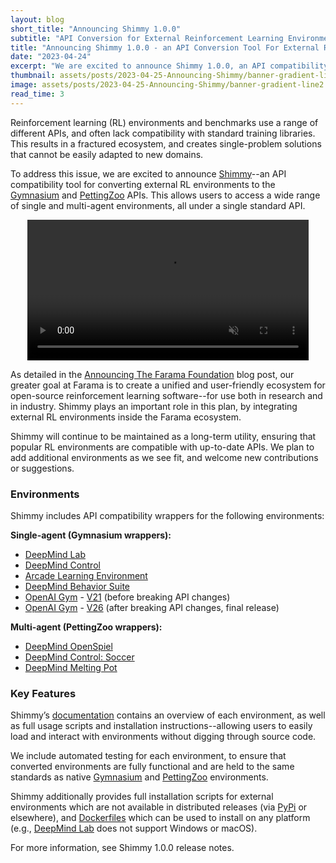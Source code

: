 ```yaml
---
layout: blog
short_title: "Announcing Shimmy 1.0.0"
subtitle: "API Conversion for External Reinforcement Learning Environments"
title: "Announcing Shimmy 1.0.0 - an API Conversion Tool For External Reinforcement Learning Environments"
date: "2023-04-24"
excerpt: "We are excited to announce Shimmy 1.0.0, an API compatibility tool for converting a wide range of single and multi-agent environments to the Gymnasium and PettingZoo APIs"
thumbnail: assets/posts/2023-04-25-Announcing-Shimmy/banner-gradient-line2.png
image: assets/posts/2023-04-25-Announcing-Shimmy/banner-gradient-line2.png
read_time: 3
---
```


Reinforcement learning (RL) environments and benchmarks use a range of different APIs, and often lack compatibility with standard training libraries. 
This results in a fractured ecosystem, and creates single-problem solutions that cannot be easily adapted to new domains. 

[//]: # (Have you ever wanted to use [dm-control]&#40;https://github.com/deepmind/dm_control&#41; with [stable-baselines-3]&#40;https://github.com/DLR-RM/stable-baselines3&#41;, or train other non-gymnasium based environments with standard learning libraries?)

To address this issue, we are excited to announce [Shimmy](https://shimmy.farama.org/)--an API compatibility tool for converting external RL environments to the [Gymnasium](https://gymnasium.farama.org/) and [PettingZoo](https://pettingzoo.farama.org/) APIs.
This allows users to access a wide range of single and multi-agent environments, all under a single standard API. 


<center>
    <a href="assets/posts/2023-04-25-Announcing-Shimmy/shimmy-demo.mp4">
        <video title="Shimmy demo" autoplay loop muted width="450" src="assets/posts/2023-04-25-Announcing-Shimmy/shimmy-demo.mp4" type="video/mp4"></video>
    </a>
</center>

As detailed in the [Announcing The Farama Foundation](https://farama.org/Announcing-The-Farama-Foundation) blog post, our greater goal at Farama is to create a unified and user-friendly ecosystem for open-source reinforcement learning software--for use both in research and in industry. Shimmy plays an important role in this plan, by integrating external RL environments inside the Farama ecosystem.

Shimmy will continue to be maintained as a long-term utility, ensuring that popular RL environments are compatible with up-to-date APIs. We plan to add additional environments as we see fit, and welcome new contributions or suggestions.

### Environments

Shimmy includes API compatibility wrappers for the following environments: 

**Single-agent (Gymnasium wrappers):**
- [DeepMind Lab](https://github.com/deepmind/lab)
- [DeepMind Control](https://github.com/deepmind/dm_control)
- [Arcade Learning Environment](https://github.com/mgbellemare/Arcade-Learning-Environment)
- [DeepMind Behavior Suite](https://github.com/deepmind/bsuite)
- [OpenAI Gym](https://github.com/openai/gym) - [V21](https://github.com/openai/gym/releases/tag/v0.21.0) (before breaking API changes)
- [OpenAI Gym](https://github.com/openai/gym) - [V26](https://github.com/openai/gym/releases/tag/0.26.0) (after breaking API changes, final release)

**Multi-agent (PettingZoo wrappers):**
- [DeepMind OpenSpiel](https://github.com/deepmind/open_spiel)
- [DeepMind Control: Soccer](https://github.com/deepmind/dm_control/blob/main/dm_control/locomotion/soccer/README.md)
- [DeepMind Melting Pot](https://github.com/deepmind/meltingpot)

### Key Features
Shimmy’s [documentation](https://shimmy.farama.org/) contains an overview of each environment, as well as full usage scripts and installation instructions--allowing users to easily load and interact with environments without digging through source code. 

We include automated testing for each environment, to ensure that converted environments are fully functional and are held to the same standards as native [Gymnasium](https://gymnasium.farama.org/) and [PettingZoo](https://pettingzoo.farama.org/) environments.

Shimmy additionally provides full installation scripts for external environments which are not available in distributed releases (via [PyPi](https://pypi.org/) or elsewhere), and [Dockerfiles](https://shimmy.farama.org/content/getting_started/#docker) which can be used to install on any platform (e.g., [DeepMind Lab](https://github.com/deepmind/lab) does not support Windows or macOS).

For more information, see Shimmy 1.0.0 release notes. 

